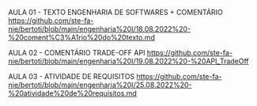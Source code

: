 AULA 01 - TEXTO ENGENHARIA DE SOFTWARES + COMENTÁRIO
https://github.com/ste-fa-nie/bertoti/blob/main/engenharia%20I/18.08.2022%20-%20coment%C3%A1rio%20do%20texto.md

AULA 02 - COMENTÁRIO TRADE-OFF API
https://github.com/ste-fa-nie/bertoti/blob/main/engenharia%20I/19.08.2022%20-%20API_TradeOff

AULA 03 - ATIVIDADE DE REQUISITOS
https://github.com/ste-fa-nie/bertoti/blob/main/engenharia%20I/25.08.2022%20-%20atividade%20de%20requisitos.md
